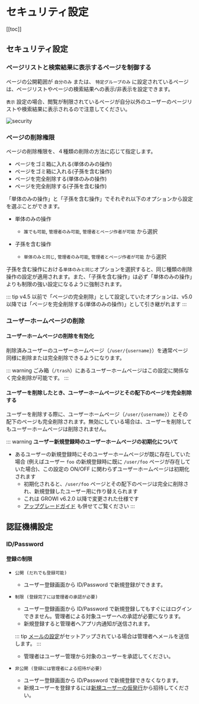 # セキュリティ設定

[[toc]]

## セキュリティ設定

### ページリストと検索結果に表示するページを制御する

ページの公開範囲が `自分のみ` または、 `特定グループのみ` に設定されているページは、ページリストやページの検索結果への表示/非表示を設定できます。

`表示` 設定の場合、閲覧が制限されているページが自分以外のユーザーのページリストや検索結果に表示されるので注意してください。

<img :src="$withBase('/assets/images/security.png')" alt="security">

### ページの削除権限

ページの削除権限を、４種類の削除の方法に応じて指定します。

- ページをゴミ箱に入れる(単体のみの操作)
- ページをゴミ箱に入れる(子孫を含む操作)
- ページを完全削除する(単体のみの操作)
- ページを完全削除する(子孫を含む操作)

「単体のみの操作」と「子孫を含む操作」でそれぞれ以下のオプションから設定を選ぶことができます。

- 単体のみの操作
  - `誰でも可能`, `管理者のみ可能`, `管理者とページ作者が可能` から選択

- 子孫を含む操作
  - `単体のみと同じ`, `管理者のみ可能`, `管理者とページ作者が可能` から選択

子孫を含む操作における`単体のみと同じ`オプションを選択すると、同じ種類の削除操作の設定が適用されます。また、「子孫を含む操作」は必ず「単体のみの操作」よりも制限の強い設定になるように強制されます。

::: tip
v4.5 以前で「ページの完全削除」として設定していたオプションは、v5.0 以降では「ページを完全削除する(単体のみの操作)」として引き継がれます
:::

### ユーザーホームページの削除

#### ユーザーホームページの削除を有効化

削除済みユーザーのユーザーホームページ（`/user/{username}`）を通常ページ同様に削除または完全削除できるようになります。

::: warning
ごみ箱（`/trash`）にあるユーザーホームページはこの設定に関係なく完全削除が可能です。
:::

#### ユーザーを削除したとき、ユーザーホームページとその配下のページを完全削除する

ユーザーを削除する際に、ユーザーホームページ（`/user/{username}`）とその配下のページも完全削除されます。無効にしている場合は、ユーザーを削除してもユーザーホームページは削除されません。

::: warning
**ユーザー新規登録時のユーザーホームページの初期化について**

- あるユーザーの新規登録時にそのユーザーホームページが既に存在していた場合 (例えばユーザー `foo` の新規登録時に既に `/user/foo` ページが存在していた場合)、この設定の ON/OFF に関わらずユーザーホームページは初期化されます
  - 初期化されると、`/user/foo` ページとその配下のページは完全に削除され、新規登録したユーザー用に作り替えられます
  - これは GROWI v6.2.0 以降で変更された仕様です
  - [アップグレードガイド](/ja/admin-guide/upgrading/62x.html) も併せてご覧ください
:::

## 認証機構設定

### ID/Password

#### 登録の制限

- `公開 (だれでも登録可能)`
  - ユーザー登録画面から ID/Password で新規登録ができます。

  <img :src="$withBase('/assets/images/register.png')" alt="">

- `制限 (登録完了には管理者の承認が必要)`
  - ユーザー登録画面から ID/Password で新規登録してもすぐにはログインできません。管理者による対象ユーザーへの承認が必要になります。
  - 新規登録すると管理者へアプリ内通知が送信されます。

  <img :src="$withBase('/assets/images/in-app-notification-requested-registration-approval.png')" alt="">

  ::: tip
  [メールの設定](/ja/admin-guide/management-cookbook/app-settings.html#%E3%83%A1%E3%83%BC%E3%83%AB%E3%81%AE%E8%A8%AD%E5%AE%9A)がセットアップされている場合は管理者へメールを送信します。
  :::

  - 管理者はユーザー管理から対象のユーザーを承認してください。

  <img :src="$withBase('/assets/images/user-management-user-approval-pending.png')" alt="">

- `非公開 (登録には管理者による招待が必要)`
  - ユーザー登録画面から ID/Password で新規登録できなくなります。
  - 新規ユーザーを登録するには[新規ユーザーの仮発行](/ja/admin-guide/management-cookbook/user-management.html#%E6%96%B0%E8%A6%8F%E3%83%A6%E3%83%BC%E3%82%B5%E3%82%99%E3%83%BC%E3%81%AE%E4%BB%AE%E7%99%BA%E8%A1%8C)から招待してください。
